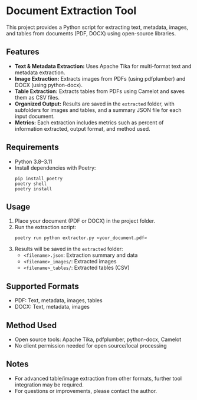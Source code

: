 # Document Extraction Tool

This project provides a Python script for extracting text, metadata, images, and tables from documents (PDF, DOCX) using open-source libraries.

## Features
- **Text & Metadata Extraction:** Uses Apache Tika for multi-format text and metadata extraction.
- **Image Extraction:** Extracts images from PDFs (using pdfplumber) and DOCX (using python-docx).
- **Table Extraction:** Extracts tables from PDFs using Camelot and saves them as CSV files.
- **Organized Output:** Results are saved in the `extracted` folder, with subfolders for images and tables, and a summary JSON file for each input document.
- **Metrics:** Each extraction includes metrics such as percent of information extracted, output format, and method used.

## Requirements
- Python 3.8–3.11
- Install dependencies with Poetry:
  ```
  pip install poetry
  poetry shell
  poetry install
  ```

## Usage
1. Place your document (PDF or DOCX) in the project folder.
2. Run the extraction script:
   ```
   poetry run python extractor.py <your_document.pdf>
   ```
3. Results will be saved in the `extracted` folder:
   - `<filename>.json`: Extraction summary and data
   - `<filename>_images/`: Extracted images
   - `<filename>_tables/`: Extracted tables (CSV)

## Supported Formats
- PDF: Text, metadata, images, tables
- DOCX: Text, metadata, images

## Method Used
- Open source tools: Apache Tika, pdfplumber, python-docx, Camelot
- No client permission needed for open source/local processing

## Notes
- For advanced table/image extraction from other formats, further tool integration may be required.
- For questions or improvements, please contact the author.
